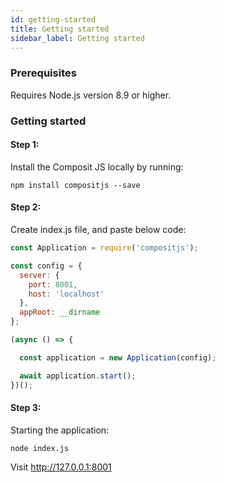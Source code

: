 ```yaml
---
id: getting-started
title: Getting started
sidebar_label: Getting started
---
```


### Prerequisites

Requires Node.js version 8.9 or higher.

### Getting started

#### Step 1: 
Install the Composit JS locally by running:

```
npm install compositjs --save
```
#### Step 2:

Create index.js file, and paste below code:

```js
const Application = require('compositjs');

const config = {
  server: {
    port: 8001,
    host: 'localhost'
  },
  appRoot: __dirname
};

(async () => {

  const application = new Application(config);

  await application.start();
})();

```

#### Step 3:

Starting the application:

```
node index.js
```

Visit http://127.0.0.1:8001
